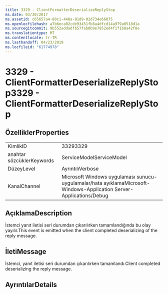 ```yaml
---
title: 3329 - ClientFormatterDeserializeReplyStop
ms.date: 03/30/2017
ms.assetid: c65657a4-80c1-448a-81d9-02d734e66075
ms.openlocfilehash: a7b6eca02cde93451fb8a4dfcd14a979a0518d1a
ms.sourcegitcommit: 9b552addadfb57fab0b9e7852ed4f1f1b8a42f8e
ms.translationtype: MT
ms.contentlocale: tr-TR
ms.lasthandoff: 04/23/2019
ms.locfileid: "61774978"
---
```

# <a name="3329---clientformatterdeserializereplystop"></a><span data-ttu-id="cc201-102">3329 - ClientFormatterDeserializeReplyStop</span><span class="sxs-lookup"><span data-stu-id="cc201-102">3329 - ClientFormatterDeserializeReplyStop</span></span>
## <a name="properties"></a><span data-ttu-id="cc201-103">Özellikler</span><span class="sxs-lookup"><span data-stu-id="cc201-103">Properties</span></span>  
  
|||  
|-|-|  
|<span data-ttu-id="cc201-104">Kimlik</span><span class="sxs-lookup"><span data-stu-id="cc201-104">ID</span></span>|<span data-ttu-id="cc201-105">3329</span><span class="sxs-lookup"><span data-stu-id="cc201-105">3329</span></span>|  
|<span data-ttu-id="cc201-106">anahtar sözcükler</span><span class="sxs-lookup"><span data-stu-id="cc201-106">Keywords</span></span>|<span data-ttu-id="cc201-107">ServiceModel</span><span class="sxs-lookup"><span data-stu-id="cc201-107">ServiceModel</span></span>|  
|<span data-ttu-id="cc201-108">Düzey</span><span class="sxs-lookup"><span data-stu-id="cc201-108">Level</span></span>|<span data-ttu-id="cc201-109">Ayrıntılı</span><span class="sxs-lookup"><span data-stu-id="cc201-109">Verbose</span></span>|  
|<span data-ttu-id="cc201-110">Kanal</span><span class="sxs-lookup"><span data-stu-id="cc201-110">Channel</span></span>|<span data-ttu-id="cc201-111">Microsoft Windows uygulaması sunucu-uygulamalar/hata ayıklama</span><span class="sxs-lookup"><span data-stu-id="cc201-111">Microsoft-Windows-Application Server-Applications/Debug</span></span>|  
  
## <a name="description"></a><span data-ttu-id="cc201-112">Açıklama</span><span class="sxs-lookup"><span data-stu-id="cc201-112">Description</span></span>  
 <span data-ttu-id="cc201-113">İstemci yanıt iletisi seri durumdan çıkarılırken tamamlandığında bu olay yayılır.</span><span class="sxs-lookup"><span data-stu-id="cc201-113">This event is emitted when the client completed deserializing of the reply message.</span></span>  
  
## <a name="message"></a><span data-ttu-id="cc201-114">İleti</span><span class="sxs-lookup"><span data-stu-id="cc201-114">Message</span></span>  
 <span data-ttu-id="cc201-115">İstemci, yanıt iletisi seri durumdan çıkarılırken tamamlandı.</span><span class="sxs-lookup"><span data-stu-id="cc201-115">Client completed deserializing the reply message.</span></span>  
  
## <a name="details"></a><span data-ttu-id="cc201-116">Ayrıntılar</span><span class="sxs-lookup"><span data-stu-id="cc201-116">Details</span></span>

